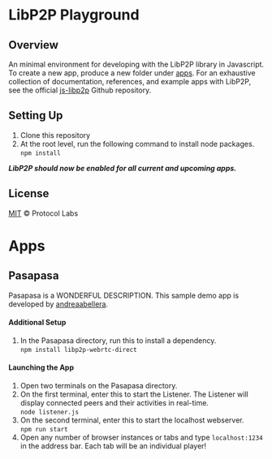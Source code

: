 # LibP2P Playground
## Overview
An minimal environment for developing with the LibP2P library in Javascript. To create a new app, produce a new folder under [apps](/apps). For an exhaustive collection of documentation, references, and example apps with LibP2P, see the official [js-libp2p](https://github.com/libp2p/js-libp2p) Github repository.

## Setting Up
1. Clone this repository
2. At the root level, run the following command to install node packages.  
```npm install```

***LibP2P should now be enabled for all current and upcoming apps.***

## License
[MIT](LICENSE) © Protocol Labs  

# Apps
## Pasapasa
Pasapasa is a WONDERFUL DESCRIPTION. This sample demo app is developed by [andreaabellera](https://github.com/andreaabellera).  

#### Additional Setup
1. In the Pasapasa directory, run this to install a dependency.  
```npm install libp2p-webrtc-direct```

#### Launching the App
1. Open two terminals on the Pasapasa directory.
2. On the first terminal, enter this to start the Listener. The Listener will display connected peers and their activities in real-time.  
```node listener.js```
3. On the second terminal, enter this to start the localhost webserver.  
```npm run start```
4. Open any number of browser instances or tabs and type ```localhost:1234``` in the address bar. Each tab will be an individual player!

